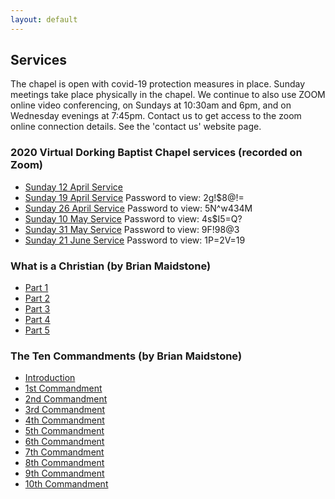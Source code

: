 ```yaml
---
layout: default
---
```


## Services

The chapel is open with covid-19 protection measures in place. Sunday meetings take place physically in the chapel.
We continue to also use ZOOM online video conferencing, on Sundays at 10:30am and 6pm, and on Wednesday evenings at 7:45pm.
Contact us to get access to the zoom online connection details. See the 'contact us' website page.



### 2020 Virtual Dorking Baptist Chapel services (recorded on Zoom)
* [Sunday 12 April Service](https://us02web.zoom.us/rec/share/wdx-N6_P5GpIfInp2kbDfp8KRLXIX6a823AYq6Ffmhy3LJVY6esqm_Bmg9qWMZ9R)
* [Sunday 19 April Service](https://us02web.zoom.us/rec/share/9M8qEaHJ0jtLTKPg1xvSWfMjPtj6eaa8hyFNq6VeyUfWWhV7YqRFFSfMEHFEH7G7) Password to view: 2g!$8@!=
* [Sunday 26 April Service](https://us02web.zoom.us/rec/share/-cZsMqrBr0NLEp2S0nneYIF6HoP8X6a81nRM__ZYzR7UZokanoDBuTIqyj_HtjrH) Password to view: 5N^w434M
* [Sunday 10 May Service](https://us02web.zoom.us/rec/share/28EtJuv6zkNJaK_J8UWcUJYLNKTAaaa82yVP8vAOzRrOpUj0skIwEVg0fE-ZkTs4) Password to view: 4s$I5=Q?
* [Sunday 31 May Service](https://us02web.zoom.us/rec/share/1PxVE7Ko8E5LW6_uwxn8BrQ7P6H8T6a81HAX8vNbxE2_Ht92GJ36hBblmbTSxt3X) Password to view: 9F!98@3 
* [Sunday 21 June Service](https://us02web.zoom.us/rec/share/1et-KZ631nJLbpHvxVD7R6JwBrzIeaa8hnIWqKYLyBv6eVsqIsxmtFRH_gNHxhvd) Password to view: 1P=2V=19

### What is a Christian (by Brian Maidstone)

* [Part 1](/files/What_is_a_Christian_1.mp3)
* [Part 2](/files/What_is_a_Christian_2.mp3)
* [Part 3](/files/What_is_a_Christian_3.mp3)
* [Part 4](/files/What_is_a_Christian_4.mp3)
* [Part 5](/files/What_is_a_Christian_5.mp3)

### The Ten Commandments (by Brian Maidstone)

* [Introduction](/files/10-commandments-intro.mp3)
* [1st Commandment](/files/10-commandments-1.mp3)
* [2nd Commandment](/files/10-commandments-2.mp3)
* [3rd Commandment](/files/10-commandments-3.mp3)
* [4th Commandment](/files/10-commandments-4.mp3)
* [5th Commandment](/files/10-commandments-5-nosound.docx)
* [6th Commandment](/files/10-commandments-6.mp3)
* [7th Commandment](/files/10-commandments-7.mp3)
* [8th Commandment](/files/10-commandments-8.mp3)
* [9th Commandment](/files/10-commandments-9.mp3)
* [10th Commandment](/files/10-commandments-10.mp3)
